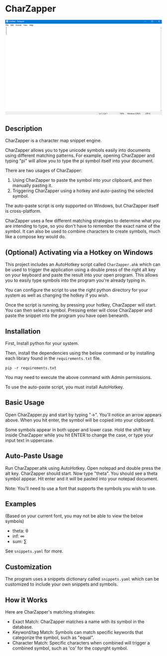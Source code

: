 # CharZapper

![Demo](assets/demo.gif)

## Description

CharZapper is a character map snippet engine.

CharZapper allows you to type unicode symbols
easily into documents using different matching patterns.  For example, opening CharZapper
and typing "pi" will allow you to type the pi symbol itself into your document.

There are two usages of CharZapper:

1. Using CharZapper to paste the symbol into your clipboard, and then manually pasting it.
2. Triggering CharZapper using a hotkey and auto-pasting the selected symbol. 

The auto-paste script is only supported on Windows, but CharZapper itself is cross-platform.

CharZapper uses a few different matching strategies to determine what you are intending to type,
so you don't have to remember the exact name of the symbol.  It can also be used to combine characters
to create symbols, much like a compose key would do.

## (Optional) Activating via a Hotkey on Windows

This project includes an AutoHotkey script called `CharZapper.ahk` which can
be used to trigger the application using a double press of the right alt key on your keyboard
and paste the result into your open program.  This allows you to easily type
symbols into the program you're already typing in.

You can configure the script to use the right python directory for your system
as well as changing the hotkey if you wish.

Once the script is running, by pressing your hotkey, CharZapper will start.
You can then select a symbol.  Pressing enter will close CharZapper and paste
the snippet into the program you have open beneanth.

## Installation

First, Install python for your system.

Then, install the dependencies using the below command or by installing each library found in the `requirements.txt` file.

```
pip -r requirements.txt
```

You may need to execute the above command with Admin permissions.

To use the auto-paste script, you must install AutoHotkey.

## Basic Usage

Open CharZapper.py and start by typing "->".
You'll notice an arrow appears above.  When you hit enter, the symbol will be copied
into your clipboard.

Some symbols appear in both upper and lower case.  Hold the shift key inside CharZapper
while you hit ENTER to change the case, or type your input text in uppercase.

## Auto-Paste Usage

Run CharZapper.ahk using AutoHotkey.  Open notepad and double press the alt key.
CharZapper should start.  Now type "theta".  You should see a theta symbol appear.
Hit enter and it will be pasted into your notepad document.

Note: You'll need to use a font that supports the symbols you wish to use.

## Examples

(Based on your current font, you may not be able to view the below symbols)

- theta: θ
- inf: ∞
- sum: ∑

See `snippets.yaml` for more.

## Customization

The program uses a snippets dictionary called `snippets.yaml` which can be
customized to include your own snippets and symbols.

## How it Works

Here are CharZapper's matching strategies:

- Exact Match: CharZapper matches a name with its symbol in the database.
- Keyword/tag Match: Symbols can match specific keywords that categorize the symbol, such as "equal".
- Character Match: Specific characters when combined will trigger a combined symbol, such as 'co' for
the copyrght symbol.

